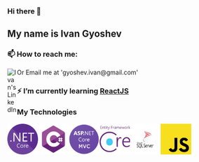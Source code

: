 ### Hi there 👋

## My name is Ivan Gyoshev

### 📫 How to reach me: 
<a href="https://www.linkedin.com/in/ivan-gyoshev/">
  <img align="left" alt="Ivan's LinkedIn" width="22px" src="https://raw.githubusercontent.com/peterthehan/peterthehan/master/assets/linkedin.svg" width="70"/>
</a>
Or Email me at 'gyoshev.ivan@gmail.com'

### ⚡ I’m currently learning [ReactJS](https://github.com/facebook/react) <br>

### My Technologies
<img align="left" src="Logos/NET_Core_Logo.svg.png" width="70" height="70" />
<img align="left" src="Logos/c-sharp-logo.png" width="70" height="70" />
<img align="left" src="Logos/asp-logo.png" width="70" height="70" />
<img align="left" src="Logos/ef-core-logo.jfif" width="70" height="70" />
<img align="left" src="Logos/ms-sql-logo.jpg" width="70" height="70" />
<img align="left" src="Logos/js-logo.png" width="70" height="70" /> <br>





<!--
**Ivan-Gyoshev/Ivan-Gyoshev** is a ✨ _special_ ✨ repository because its `README.md` (this file) appears on your GitHub profile.

Here are some ideas to get you started:

- 🔭 I’m currently working on ...
- 🌱 I’m currently learning ...
- 👯 I’m looking to collaborate on ...
- 🤔 I’m looking for help with ...
- 💬 Ask me about ...
- 📫 How to reach me: ...
- 😄 Pronouns: ...
- ⚡ Fun fact: ...
-->
